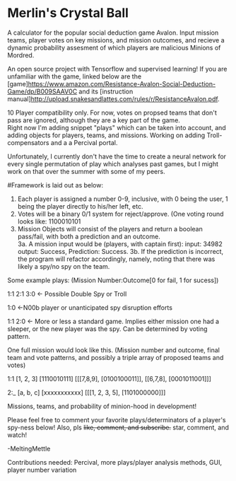 # Merlin's Crystal Ball
A calculator for the popular social deduction game Avalon.  Input mission teams, player votes on key missions, and mission outcomes, and recieve a dynamic probability assesment of which players are malicious Minions of Mordred.

An open source project with Tensorflow and supervised learning! 
If you are unfamiliar with the game, linked below are the [game]https://www.amazon.com/Resistance-Avalon-Social-Deduction-Game/dp/B009SAAV0C and its [instruction manual]http://upload.snakesandlattes.com/rules/r/ResistanceAvalon.pdf.


10 Player compatibility only.  For now, votes on propsed teams that don't pass are ignored, although they are a key part of the game.   
Right now I'm adding snippet "plays" which can be taken into account, and adding objects for players, teams, and missions. Working on adding Troll-compensators and a a Percival portal. 



Unfortunately, I currently don't have the time to create a neural network for every single permutation of play which analyses past games, but I might work on that over the summer with some of my peers. 


#Framework is laid out as below:
  1. Each player is assigned a number 0-9, inclusive, with 0 being the user, 1 being the player directly to his/her left, etc.
  2. Votes will be a binary 0/1 system for reject/approve.  (One voting round looks like: 1100010101
  3. Mission Objects will consist of the players and return a boolean pass/fail, with both a prediction and an outcome.  
    3a. A mission input would be (players, with captain first):  input: 34982  output: Success, Prediction: Success.
     3b. If the prediction is incorrect, the program will refactor accordingly, namely, noting that there was likely a spy/no spy on the team. 


Some example plays: (Mission Number:Outcome[0 for fail, 1 for sucess])

1:1 2:1 3:0  <- Possible Double Spy or Troll

1:0          <-N00b player or unanticipated spy disruption efforts

1:1 2:0      <- More or less a standard game.   Implies either mission one had a sleeper, or the new player was the spy.  Can be determined by voting pattern. 

One full mission would look like this. (Mission number and outcome, final team and vote patterns, and possibly a triple array of proposed teams and votes) 

1:1 [1, 2, 3] [1110010111] [[[7,8,9], [0100100011]], [[6,7,8], [0001011001]]]

2:_ [a, b, c] [xxxxxxxxxxx] [[[1, 2, 3, 5], [1101000000]]]

Missions, teams, and probability of minion-hood in development!
  
  

Please feel free to comment your favorite plays/determinators of a player's spy-ness below!
Also, pls ~~like, comment, and subscribe.~~ star, comment, and watch! 


-MeltingMettle
  
  
  Contributions needed:
  Percival, more plays/player analysis methods, GUI, player number variation
  
